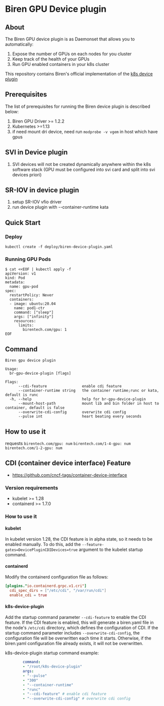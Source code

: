 # Biren GPU Device plugin

## About
The Biren GPU device plugin is as Daemonset that allows you to automatically:

 1. Expose the number of GPUs on each nodes for you cluster
 2. Keep track of the health of your GPUs
 3. Run GPU enabled containers in your k8s cluster

This repository contains Biren's official implementation of the [k8s device plugin](https://github.com/kubernetes/community/blob/master/contributors/design-proposals/resource-management/device-plugin.md)
## Prerequisites
The list of prerequisites for running the Biren device plugin is described below:
 1. Biren GPU Driver >= 1.2.2
 2. Kubernetes >=1.13
 3. if need mount dri device, need run `modprobe -v vgem` in host which have gpus

## SVI in Device plugin
1. SVI devices will not be created dynamically anywhere within the k8s software stack (GPU must be configured into svi card and split into svi devices priori)


## SR-IOV in device plugin
1. setup SR-IOV vfio driver
2. run device plugin with --container-runtime kata


## Quick Start
### Deploy
`kubectl create -f deploy/biren-device-plugin.yaml`
### Running GPU Pods
```
$ cat <<EOF | kubectl apply -f 
apiVersion: v1
kind: Pod
metadata:
  name: gpu-pod
spec:
  restartPolicy: Never
  containers:
  - image: ubuntu:20.04
    name: pod1-ctr
    command: ["sleep"]
    args: ["infinity"]
    resources:
      limits:
        birentech.com/gpu: 1
EOF
```


## Command
```
Biren gpu device plugin

Usage:
  br-gpu-device-plugin [flags]

Flags:
      --cdi-feature                enable cdi feature
      --container-runtime string   the container runtime;runc or kata, default is runc
  -h, --help                       help for br-gpu-device-plugin
      --mount-host-path            mount lib and bin folder in host to container, default is false
      --overwrite-cdi-config       overwrite cdi config
      --pulse int                  heart beating every seconds
```

## How to use it 
requests 
`birentech.com/gpu: num`
`birentech.com/1-4-gpu: num`
`birentech.com/1-2-gpu: num`

## CDI (container device interface) Feature

- https://github.com/cncf-tags/container-device-interface

### Version requirements

- kubelet >= 1.28
- containerd >= 1.7.0

### How to use it

#### kubelet

In kubelet version 1.28, the CDI feature is in alpha state, so it needs to be enabled manually. To do this, add the `--feature-gates=DevicePluginCDIDevices=true` argument to the kubelet startup command.

#### containerd

Modify the containerd configuration file as follows:

```toml
[plugins."io.containerd.grpc.v1.cri"]
  cdi_spec_dirs = ["/etc/cdi", "/var/run/cdi"]
  enable_cdi = true
```

#### k8s-device-plugin

Add the startup command parameter `--cdi-feature` to enable the CDI feature. If the CDI feature is enabled, this will generate a biren.yaml file in the node's `/etc/cdi` directory, which defines the configuration of CDI. If the startup command parameter includes `--overwrite-cdi-config`, the configuration file will be overwritten each time it starts. Otherwise, if the biren.yaml configuration file already exists, it will not be overwritten.

k8s-device-plugin startup command example:

```yaml
        command: 
        - "/root/k8s-device-plugin"
        args: 
        - "--pulse" 
        - "300"
        - "--container-runtime"
        - "runc"
        - "--cdi-feature" # enable cdi feature
        - "--overwrite-cdi-config" # overwrite cdi config
```
